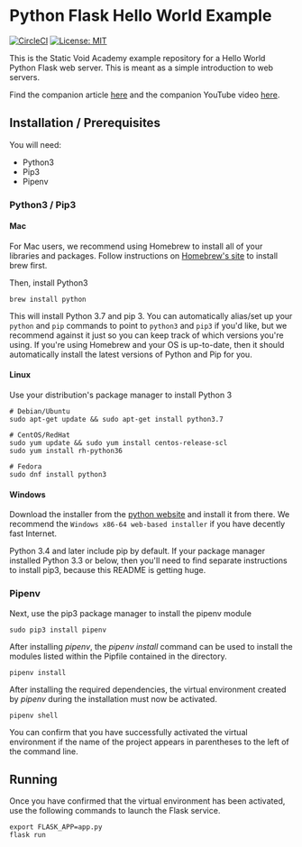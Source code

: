 # Python Flask Hello World Example
[![CircleCI](https://circleci.com/gh/Static-Void-Academy/python-flask-hello.svg?style=svg&circle-token=db22b9ffaa6d80dccae5d024a2220a3274ba5b1f)](https://circleci.com/gh/Static-Void-Academy/python-flask-hello)
[![License: MIT](https://img.shields.io/badge/License-MIT-yellow.svg)](https://opensource.org/licenses/MIT)


This is the Static Void Academy example repository for a Hello World Python Flask web server. This is meant as a simple introduction to web servers.

Find the companion article [here](???) and the companion YouTube video [here](???).

## Installation / Prerequisites
You will need:
- Python3
- Pip3
- Pipenv

### Python3 / Pip3

#### Mac
For Mac users, we recommend using Homebrew to install all of your libraries and packages. Follow instructions on [Homebrew's site](https://brew.sh/#install) to install brew first.

Then, install Python3
```
brew install python
```

This will install Python 3.7 and pip 3. You can automatically alias/set up your `python` and `pip` commands to point to `python3` and `pip3` if you'd like, but we recommend against it just so you can keep track of which versions you're using. If you're using Homebrew and your OS is up-to-date, then it should automatically install the latest versions of Python and Pip for you.

#### Linux
Use your distribution's package manager to install Python 3
```
# Debian/Ubuntu
sudo apt-get update && sudo apt-get install python3.7

# CentOS/RedHat
sudo yum update && sudo yum install centos-release-scl
sudo yum install rh-python36

# Fedora
sudo dnf install python3
```

#### Windows
Download the installer from the [python website](https://www.python.org/downloads/release/python-370/) and install it from there. We recommend the `Windows x86-64 web-based installer` if you have decently fast Internet.

Python 3.4 and later include pip by default. If your package manager installed Python 3.3 or below, then you'll need to find separate instructions to install pip3, because this README is getting huge.


### Pipenv
Next, use the pip3 package manager to install the pipenv module
```
sudo pip3 install pipenv
``` 

After installing _pipenv_, the _pipenv install_ command can be used to install the modules listed within the Pipfile contained in the directory.
```
pipenv install 
```

After installing the required dependencies, the virtual environment created by _pipenv_ during the installation must now be activated.

```
pipenv shell
```

You can confirm that you have successfully activated the virtual environment if the name of the project appears in parentheses to the left of the command line. 

## Running
Once you have confirmed that the virtual environment has been activated, use the following commands to launch the Flask service.
```
export FLASK_APP=app.py
flask run 
```

